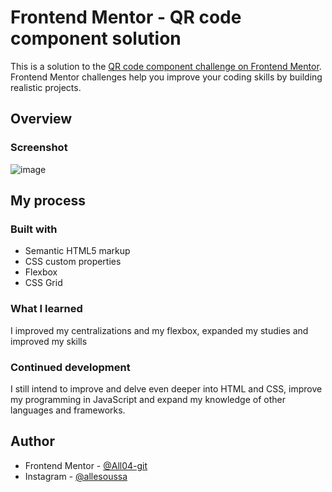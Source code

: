 # Frontend Mentor - QR code component solution

This is a solution to the [QR code component challenge on Frontend Mentor](https://www.frontendmentor.io/challenges/qr-code-component-iux_sIO_H). Frontend Mentor challenges help you improve your coding skills by building realistic projects. 

## Overview

### Screenshot

![image](https://github.com/Ale04-git/ProjectsFrontend/assets/113214899/ea42e8f0-5212-4315-ba35-4549956d0b8d)

## My process

### Built with

- Semantic HTML5 markup
- CSS custom properties
- Flexbox
- CSS Grid

### What I learned

I improved my centralizations and my flexbox, expanded my studies and improved my skills

### Continued development

I still intend to improve and delve even deeper into HTML and CSS, improve my programming in JavaScript and expand my knowledge of other languages ​​and frameworks.

## Author

- Frontend Mentor - [@All04-git](https://www.frontendmentor.io/profile/Ale04-git)
- Instagram - [@allesoussa](https://www.instagram.com/allesoussa/)
